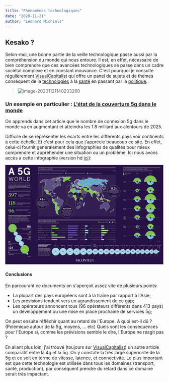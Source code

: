 ```yaml
---
title: "Phénomènes technologiques"
date: "2020-11-21"
author: "Léonard Michiels"
---
```


## Kesako ?

Selon-moi, une bonne partie de la veille technologique passe aussi par la compréhension du monde qui nous entoure. Il est, en effet, nécessaire de bien comprendre que ces avancées technologiques se passe dans un cadre sociétal complexe et en constant mouvance. C'est pourquoi je consulte régulièrement [VisualCapitalist](https://www.visualcapitalist.com/) qui offre un panel de sujets et de thèmes conséquent de la [technologies](https://www.visualcapitalist.com/category/technology/) à la [santé](https://www.visualcapitalist.com/category/healthcare/) en passant par la [politique](https://www.visualcapitalist.com/category/politics/).

> ![image-20201121140233260](/LabVeillTec/figures/site.png)

### Un exemple en particulier : [L'état de la couverture 5g dans le monde](https://www.visualcapitalist.com/visualizing-the-state-of-5g-networks-worldwide/) 

On apprends dans cet article que le nombre de connexion 5g dans le monde va en augmentant et atteindra les 1.8 milliard aux alentours de 2025.

Difficile de se représenter les écarts entre les différents pays voir continents à cette échelle. Et c'est pour cela que j'apprécie beaucoup ce site. En effet, celui-ci fournit généralement des infographies de qualités pour mieux comprendre et appréhender une situation ou un problème. Ici nous avons accès à cette infographie (version hd [ici](https://www.visualcapitalist.com/wp-content/uploads/2020/10/The-Global-State-of-5G.html)):

![image-20201121141005390](/figures/fig1.png)

#### Conclusions

En parcourant ce documents on s'aperçoit assez vite de plusieurs points:

- La plupart des pays européens sont à la traîne par rapport à l'Asie;
- Les prévisions tendent vers un agrandissement de ce gap;
- Les opérateurs annoncent tous (96 opérateurs différents dans 413 pays) un développement ou une mise en place prochaine de services 5g;

On peut ensuite réfléchir quant au retard de l'Europe. A quoi est-il dû ? (Polémique autour de la 5g, moyens, ... etc) Quels sont les conséquences pour l'Europe si, comme les prévisions semble le dire, l'Europe ne réagit pas ?

En allant plus loin, j'ai trouvé (toujours sur [VisualCapitalist](https://www.visualcapitalist.com/5g-revolution-digital-age/)) un autre article comparatif entre la 4g et la 5g. On y constate la très large supériorité de la 5g et ce soit en terme de vitesse, latence, et connectivité. Le plus important est que cette technologie est utilisée dans tous les domaines (transport, santé, production), par conséquent prendre du retard dans ce domaine serait très impactant.